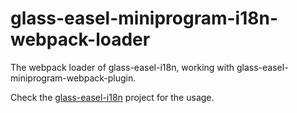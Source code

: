 # glass-easel-miniprogram-i18n-webpack-loader

The webpack loader of glass-easel-i18n, working with glass-easel-miniprogram-webpack-plugin.

Check the [glass-easel-i18n](https://github.com/wechat-miniprogram/glass-easel-i18n) project for the usage.
